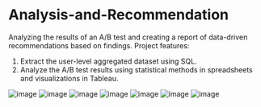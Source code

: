 # Analysis-and-Recommendation
Analyzing the results of an A/B test and creating a report of data-driven recommendations based on findings.
Project features:
1. Extract the user-level aggregated dataset using SQL.
2. Analyze the A/B test results using statistical methods in spreadsheets and visualizations in Tableau.

![image](https://github.com/harini20/A-B-testing-and-analysis/assets/22736615/d920fc08-1f18-4204-9f8f-ceb5f7f88659)
![image](https://github.com/harini20/A-B-testing-and-analysis/assets/22736615/38a19f94-b980-4a94-a00f-9be8b90ed5e6)
![image](https://github.com/harini20/A-B-testing-and-analysis/assets/22736615/add4106d-7c83-4610-97f5-614606777e4d)
![image](https://github.com/harini20/A-B-testing-and-analysis/assets/22736615/4e28626f-4244-4bcc-a601-2dbdfa3024cc)
![image](https://github.com/harini20/A-B-testing-and-analysis/assets/22736615/3285bb75-65a8-403a-ba88-df84e5b3eab4)
![image](https://github.com/harini20/A-B-testing-and-analysis/assets/22736615/856a5441-52c3-4ee6-ab84-b9de4e01d720)
![image](https://github.com/harini20/A-B-testing-and-analysis/assets/22736615/7a7f5543-9c74-49e8-bc75-ab907be683a2)






